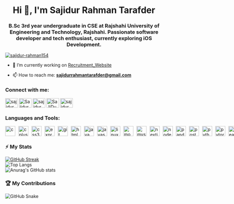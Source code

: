 <h1 align="center">Hi 👋, I'm Sajidur Rahman Tarafder</h1>
<h3 align="center">B.Sc 3rd year undergraduate in CSE at Rajshahi University of Engineering and Technology, Rajshahi. Passionate software developer and tech enthusiast, currently exploring iOS Development.</h3>

<p align="left"> <a href="https://github.com/ryo-ma/github-profile-trophy"><img src="https://github-profile-trophy.vercel.app/?username=sajidur-rahman154" alt="sajidur-rahman154" /></a> </p>

- 🔭 I’m currently working on [Recruitment_Website](https://github.com/SaJiDuR-RaHmAn154/Recruitment_Website)

- 📫 How to reach me: **sajidurrahmantarafder@gmail.com**

<h3 align="left">Connect with me:</h3>
<p align="left">
<a href="https://www.linkedin.com/in/sajidur-rahman-910b28235/" target="blank"><img align="center" src="https://raw.githubusercontent.com/rahuldkjain/github-profile-readme-generator/master/src/images/icons/Social/linked-in-alt.svg" alt="sajidur rahman" height="30" width="40" /></a>
<a href="https://www.facebook.com/sajidur.rahman.3158652" target="blank"><img align="center" src="https://raw.githubusercontent.com/rahuldkjain/github-profile-readme-generator/master/src/images/icons/Social/facebook.svg" alt="Sajidur Rahman" height="30" width="40" /></a>
<a href="https://www.hackerrank.com/profile/sajidurrahmanta1" target="blank"><img align="center" src="https://raw.githubusercontent.com/rahuldkjain/github-profile-readme-generator/master/src/images/icons/Social/hackerrank.svg" alt="sajidur rahman" height="30" width="40" /></a>
<a href="https://codeforces.com/profile/sajidur10" target="blank"><img align="center" src="https://raw.githubusercontent.com/rahuldkjain/github-profile-readme-generator/master/src/images/icons/Social/codeforces.svg" alt="SaJiDuR10" height="30" width="40" /></a>
<a href="https://leetcode.com/u/sajidurrahmantarafder/" target="blank"><img align="center" src="https://raw.githubusercontent.com/rahuldkjain/github-profile-readme-generator/master/src/images/icons/Social/leet-code.svg" alt="sajidur rahman" height="30" width="40" /></a>
</p>

<h3 align="left">Languages and Tools:</h3>
<div style="display:flex; flex-direction:row; gap:10px;">
  <img height="32" width="32" src="https://cdn.simpleicons.org/c/white" alt="c" />
  <img height="32" width="32" src="https://cdn.simpleicons.org/cplusplus/white" alt="cplusplus" />
  <img height="32" width="32" src="https://cdn.simpleicons.org/css3/white" alt="css3" />
  <img height="32" width="32" src="https://cdn.simpleicons.org/express/white" alt="express" />
  <img height="32" width="32" src="https://cdn.simpleicons.org/git/white" alt="git" />
  <img height="32" width="32" src="https://cdn.simpleicons.org/html5/white" alt="html5" />
  <img height="32" width="32" src="https://cdn.simpleicons.org/java/white" alt="java" />
  <img height="32" width="32" src="https://cdn.simpleicons.org/javascript/white" alt="javascript" />
  <img height="32" width="32" src="https://cdn.simpleicons.org/linux/white" alt="linux" />
  <img height="32" width="32" src="https://cdn.simpleicons.org/mongodb/white" alt="mongodb" />
  <img height="32" width="32" src="https://cdn.simpleicons.org/mysql/white" alt="mysql" />
  <img height="32" width="32" src="https://cdn.simpleicons.org/nextdotjs/white" alt="nextjs" />
  <img height="32" width="32" src="https://cdn.simpleicons.org/nodedotjs/white" alt="nodejs" />
  <img height="32" width="32" src="https://cdn.simpleicons.org/pandas/" alt="pandas" />
  <img height="32" width="32" src="https://cdn.simpleicons.org/postman/white" alt="postman" />
  <img height="32" width="32" src="https://cdn.simpleicons.org/python/white" alt="python" />
  <img height="32" width="32" src="https://cdn.simpleicons.org/pytorch/white" alt="pytorch" />
  <img height="32" width="32" src="https://cdn.simpleicons.org/react/white" alt="react" />
  <img height="32" width="32" src="https://cdn.simpleicons.org/scikitlearn/white" alt="scikit_learn" />
  <img height="32" width="32" src="https://cdn.simpleicons.org/swift/white" alt="swift" />
  <img height="32" width="32" src="https://cdn.simpleicons.org/tailwindcss/white" alt="tailwind" />
  <img height="32" width="32" src="https://cdn.simpleicons.org/tensorflow/white" alt="tensorflow" />
  <img height="32" width="32" src="https://cdn.simpleicons.org/arduino/white" alt="arduino" />
  <img height="32" width="32" src="https://cdn.simpleicons.org/gnubash/white" alt="bash" />
  <img height="32" width="32" src="https://cdn.simpleicons.org/bootstrap/white" alt="bootstrap" />
</div>

### ⚡ My Stats

[![GitHub Streak](https://streak-stats.demolab.com?user=sajidur-rahman154&theme=highcontrast&hide_border=true&border_radius=10&exclude_days=Fri%2CSat)](https://git.io/streak-stats)<br>
![Top Langs](https://github-readme-stats.vercel.app/api/top-langs?username=sajidur-rahman154&show_icons=true&locale=en&layout=compact&theme=vision-friendly-dark&hide_border=true&card_width=450&border_radius=10)<br>
![Anurag's GitHub stats](https://github-readme-stats.vercel.app/api?username=sajidur-rahman154&show_icons=true&locale=en&theme=vision-friendly-dark&hide_border=true&border_radius=10)

### 🏆 My Contributions

<img alt="GitHub Snake" src="https://raw.githubusercontent.com/sajidur-rahman154/sajidur-rahman154/output/github-contribution-grid-snake-dark.svg" />
